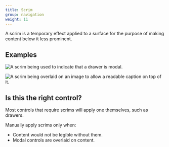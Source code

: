 ```yaml
---
title: Scrim
group: navigation
weight: 11
---
```


A scrim is a temporary effect applied to a surface for the purpose of
making content below it less prominent.

Examples
--------

![A scrim being used to indicate that a drawer is
modal.](/hig/drawer-scrim.png)

![A scrim being overlaid on an image to allow a readable caption on top
of it.](/hig/ImageCaption1.png)

Is this the right control?
--------------------------

Most controls that require scrims will apply one themselves, such as
drawers.

Manually apply scrims only when:

-   Content would not be legible without them.
-   Modal controls are overlaid on content.
